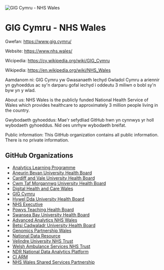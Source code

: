 <img src="gig-cymru-nhs-wales.jpg" alt="GIG Cymru - NHS Wales">

# GIG Cymru - NHS Wales

Gwefan: https://www.gig.cymru/

Website: https://www.nhs.wales/

Wicipedia: https://cy.wikipedia.org/wiki/GIG_Cymru

Wikipedia: https://en.wikipedia.org/wiki/NHS_Wales

Aamdanom ni: GIG Cymru yw Gwasanaeth Iechyd Gwladol Cymru a ariennir yn gyhoeddus ac sy'n darparu gofal iechyd i oddeutu 3 miliwn o bobl sy'n byw yn y wlad. 

About us: NHS Wales is the publicly funded National Health Service of Wales which provides healthcare to approximately 3 million people living in the country.

Gwybodaeth gyhoeddus: Mae'r sefydliad GitHub hwn yn cynnwys yr holl wybodaeth gyhoeddus. Nid oes unrhyw wybodaeth breifat.

Public information: This GitHub organization contains all public information. There is no private information.

## GitHub Organizations

* [Analytics Learning Programme](https://github.com/Analytics-Learning-Programme)
* [Aneurin Bevan University Health Board](https://github.com/Aneurin-Bevan-University-Health-Board)
* [Cardiff and Vale University Health Board](https://github.com/Cardiff-Vale-University-Health-Board)
* [Cwm Taf Morgannwg University Health Board](https://github.com/Cwm-Taf-Morgannwg-UHB)
* [Digital Health and Care Wales](https://github.com/DHCW-Digital-Health-and-Care-Wales)
* [GIG Cymru](https://github.com/GIGCymru)
* [Hywel Dda University Health Board](https://github.com/HDUHB-Hywel-Dda-University-Health-Board)
* [NHS Executive](https://github.com/NHS-Executive)
* [Powys Teaching Health Board](https://github.com/Powys-Teaching-Health-Board)
* [Swansea Bay University Health Board](https://github.com/Swansea-Bay-University-Health-Board)
* [Advanced Analytics NHS Wales](https://github.com/Advanced-Analytics-NHS-Wales)
* [Betsi Cadwaladr University Health Board](https://github.com/Betsi-Cadwaladr-University-Health-Board)
* [Genomics Partnership Wales](https://github.com/Genomics-Partnership-Wales)
* [National Data Resource](https://github.com/National-Data-Resource)
* [Velindre University NHS Trust](https://github.com/Velindre-University-NHS-Trust)
* [Welsh Ambulance Services NHS Trust](https://github.com/Welsh-Ambulance-Services-NHS-Trust)
* [NDR National Data Analytics Platform](https://github.com/NDR-National-Data-Analytics-Platform)
* [CI ARM](https://github.com/CI-ARM)
* [NHS Wales Shared Services Partnership](https://github.com/NHS-Wales-Shared-Services-Partnership)
